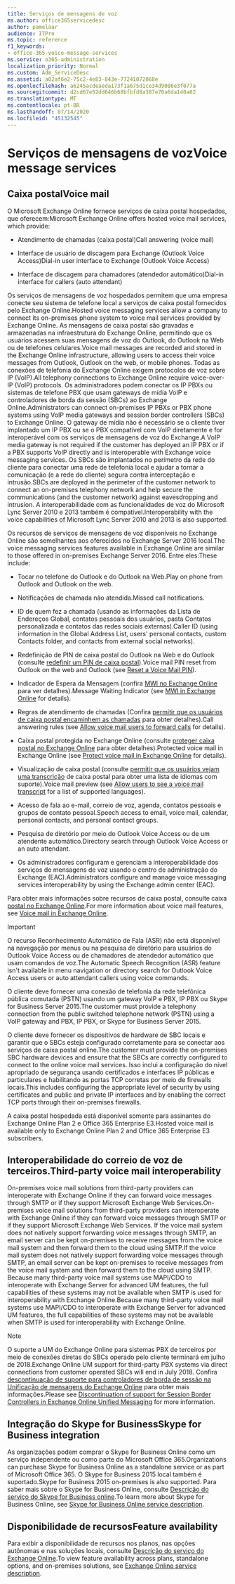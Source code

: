 ```yaml
---
title: Serviços de mensagens de voz
ms.author: office365servicedesc
author: pamelaar
audience: ITPro
ms.topic: reference
f1_keywords:
- office-365-voice-message-services
ms.service: o365-administration
localization_priority: Normal
ms.custom: Adm_ServiceDesc
ms.assetid: a02af6e2-75c2-4e83-843e-77241072068e
ms.openlocfilehash: a6245acdeaeda173f1a675d1ce34d9086e3f077a
ms.sourcegitcommit: d2cd67e52dd646b68bfbfd8a387e70a6da140a62
ms.translationtype: MT
ms.contentlocale: pt-BR
ms.lasthandoff: 07/14/2020
ms.locfileid: "45132545"
---
```

# <a name="voice-message-services"></a><span data-ttu-id="7f543-102">Serviços de mensagens de voz</span><span class="sxs-lookup"><span data-stu-id="7f543-102">Voice message services</span></span>

## <a name="voice-mail"></a><span data-ttu-id="7f543-103">Caixa postal</span><span class="sxs-lookup"><span data-stu-id="7f543-103">Voice mail</span></span>

<span data-ttu-id="7f543-104">O Microsoft Exchange Online fornece serviços de caixa postal hospedados, que oferecem:</span><span class="sxs-lookup"><span data-stu-id="7f543-104">Microsoft Exchange Online offers hosted voice mail services, which provide:</span></span>
  
- <span data-ttu-id="7f543-105">Atendimento de chamadas (caixa postal)</span><span class="sxs-lookup"><span data-stu-id="7f543-105">Call answering (voice mail)</span></span>
    
- <span data-ttu-id="7f543-106">Interface de usuário de discagem para Exchange (Outlook Voice Access)</span><span class="sxs-lookup"><span data-stu-id="7f543-106">Dial-in user interface to Exchange (Outlook Voice Access)</span></span>
    
- <span data-ttu-id="7f543-107">Interface de discagem para chamadores (atendedor automático)</span><span class="sxs-lookup"><span data-stu-id="7f543-107">Dial-in interface for callers (auto attendant)</span></span>
    
<span data-ttu-id="7f543-108">Os serviços de mensagens de voz hospedados permitem que uma empresa conecte seu sistema de telefone local a serviços de caixa postal fornecidos pelo Exchange Online.</span><span class="sxs-lookup"><span data-stu-id="7f543-108">Hosted voice messaging services allow a company to connect its on-premises phone system to voice mail services provided by Exchange Online.</span></span> <span data-ttu-id="7f543-109">As mensagens de caixa postal são gravadas e armazenadas na infraestrutura do Exchange Online, permitindo que os usuários acessem suas mensagens de voz do Outlook, do Outlook na Web ou de telefones celulares.</span><span class="sxs-lookup"><span data-stu-id="7f543-109">Voice mail messages are recorded and stored in the Exchange Online infrastructure, allowing users to access their voice messages from Outlook, Outlook on the web, or mobile phones.</span></span> <span data-ttu-id="7f543-110">Todas as conexões de telefonia do Exchange Online exigem protocolos de voz sobre IP (VoIP).</span><span class="sxs-lookup"><span data-stu-id="7f543-110">All telephony connections to Exchange Online require voice-over-IP (VoIP) protocols.</span></span> <span data-ttu-id="7f543-111">Os administradores podem conectar os IP PBXs ou sistemas de telefone PBX que usam gateways de mídia VoIP e controladores de borda da sessão (SBCs) ao Exchange Online.</span><span class="sxs-lookup"><span data-stu-id="7f543-111">Administrators can connect on-premises IP PBXs or PBX phone systems using VoIP media gateways and session border controllers (SBCs) to Exchange Online.</span></span> <span data-ttu-id="7f543-112">O gateway de mídia não é necessário se o cliente tiver implantado um IP PBX ou se o PBX compatível com VoIP diretamente e for interoperável com os serviços de mensagens de voz do Exchange.</span><span class="sxs-lookup"><span data-stu-id="7f543-112">A VoIP media gateway is not required if the customer has deployed an IP PBX or if a PBX supports VoIP directly and is interoperable with Exchange voice messaging services.</span></span> <span data-ttu-id="7f543-113">Os SBCs são implantados no perímetro da rede do cliente para conectar uma rede de telefonia local e ajudar a tornar a comunicação (e a rede do cliente) segura contra interceptação e intrusão.</span><span class="sxs-lookup"><span data-stu-id="7f543-113">SBCs are deployed in the perimeter of the customer network to connect an on-premises telephony network and help secure the communications (and the customer network) against eavesdropping and intrusion.</span></span> <span data-ttu-id="7f543-114">A interoperabilidade com as funcionalidades de voz do Microsoft Lync Server 2010 e 2013 também é compatível.</span><span class="sxs-lookup"><span data-stu-id="7f543-114">Interoperability with the voice capabilities of Microsoft Lync Server 2010 and 2013 is also supported.</span></span>
  
<span data-ttu-id="7f543-115">Os recursos de serviços de mensagens de voz disponíveis no Exchange Online são semelhantes aos oferecidos no Exchange Server 2016 local.</span><span class="sxs-lookup"><span data-stu-id="7f543-115">The voice messaging services features available in Exchange Online are similar to those offered in on-premises Exchange Server 2016.</span></span> <span data-ttu-id="7f543-116">Entre eles:</span><span class="sxs-lookup"><span data-stu-id="7f543-116">These include:</span></span>
  
- <span data-ttu-id="7f543-117">Tocar no telefone do Outlook e do Outlook na Web.</span><span class="sxs-lookup"><span data-stu-id="7f543-117">Play on phone from Outlook and Outlook on the web.</span></span>
    
- <span data-ttu-id="7f543-118">Notificações de chamada não atendida.</span><span class="sxs-lookup"><span data-stu-id="7f543-118">Missed call notifications.</span></span>
    
- <span data-ttu-id="7f543-119">ID de quem fez a chamada (usando as informações da Lista de Endereços Global, contatos pessoais dos usuários, pasta Contatos personalizada e contatos das redes sociais externas).</span><span class="sxs-lookup"><span data-stu-id="7f543-119">Caller ID (using information in the Global Address List, users' personal contacts, custom Contacts folder, and contacts from external social networks).</span></span>
    
- <span data-ttu-id="7f543-120">Redefinição de PIN de caixa postal do Outlook na Web e do Outlook (consulte [redefinir um PIN de caixa postal](https://go.microsoft.com/fwlink/p/?LinkId=286328)).</span><span class="sxs-lookup"><span data-stu-id="7f543-120">Voice mail PIN reset from Outlook on the web and Outlook (see [Reset a Voice Mail PIN](https://go.microsoft.com/fwlink/p/?LinkId=286328)).</span></span>
    
- <span data-ttu-id="7f543-121">Indicador de Espera da Mensagem (confira [MWI no Exchange Online](https://go.microsoft.com/fwlink/p/?LinkId=271794) para ver detalhes).</span><span class="sxs-lookup"><span data-stu-id="7f543-121">Message Waiting Indicator (see [MWI in Exchange Online](https://go.microsoft.com/fwlink/p/?LinkId=271794) for details).</span></span> 
    
- <span data-ttu-id="7f543-122">Regras de atendimento de chamadas (Confira [permitir que os usuários de caixa postal encaminhem as chamadas](https://go.microsoft.com/fwlink/p/?LinkId=271795) para obter detalhes).</span><span class="sxs-lookup"><span data-stu-id="7f543-122">Call answering rules (see [Allow voice mail users to forward calls](https://go.microsoft.com/fwlink/p/?LinkId=271795) for details).</span></span>
    
- <span data-ttu-id="7f543-123">Caixa postal protegida no Exchange Online (consulte [proteger caixa postal no Exchange Online](https://go.microsoft.com/fwlink/p/?LinkId=271796) para obter detalhes).</span><span class="sxs-lookup"><span data-stu-id="7f543-123">Protected voice mail in Exchange Online (see [Protect voice mail in Exchange Online](https://go.microsoft.com/fwlink/p/?LinkId=271796) for details).</span></span>
    
- <span data-ttu-id="7f543-124">Visualização de caixa postal (consulte [permitir que os usuários vejam uma transcrição](https://go.microsoft.com/fwlink/p/?LinkId=271797) de caixa postal para obter uma lista de idiomas com suporte).</span><span class="sxs-lookup"><span data-stu-id="7f543-124">Voice mail preview (see [Allow users to see a voice mail transcript](https://go.microsoft.com/fwlink/p/?LinkId=271797) for a list of supported languages).</span></span>
    
- <span data-ttu-id="7f543-125">Acesso de fala ao e-mail, correio de voz, agenda, contatos pessoais e grupos de contato pessoal.</span><span class="sxs-lookup"><span data-stu-id="7f543-125">Speech access to email, voice mail, calendar, personal contacts, and personal contact groups.</span></span>
    
- <span data-ttu-id="7f543-126">Pesquisa de diretório por meio do Outlook Voice Access ou de um atendente automático.</span><span class="sxs-lookup"><span data-stu-id="7f543-126">Directory search through Outlook Voice Access or an auto attendant.</span></span>
    
- <span data-ttu-id="7f543-127">Os administradores configuram e gerenciam a interoperabilidade dos serviços de mensagens de voz usando o centro de administração do Exchange (EAC).</span><span class="sxs-lookup"><span data-stu-id="7f543-127">Administrators configure and manage voice messaging services interoperability by using the Exchange admin center (EAC).</span></span>
    
<span data-ttu-id="7f543-128">Para obter mais informações sobre recursos de caixa postal, consulte caixa [postal no Exchange Online](https://go.microsoft.com/fwlink/p/?LinkId=271798).</span><span class="sxs-lookup"><span data-stu-id="7f543-128">For more information about voice mail features, see [Voice mail in Exchange Online](https://go.microsoft.com/fwlink/p/?LinkId=271798).</span></span>
  
> [!IMPORTANT]
> <span data-ttu-id="7f543-129">O recurso Reconhecimento Automático de Fala (ASR) não está disponível na navegação por menus ou na pesquisa de diretório para usuários do Outlook Voice Access ou de chamadores de atendedor automático que usam comandos de voz.</span><span class="sxs-lookup"><span data-stu-id="7f543-129">The Automatic Speech Recognition (ASR) feature isn't available in menu navigation or directory search for Outlook Voice Access users or auto attendant callers using voice commands.</span></span> 
>
> <span data-ttu-id="7f543-130">O cliente deve fornecer uma conexão de telefonia da rede telefônica pública comutada (PSTN) usando um gateway VoIP e PBX, IP PBX ou Skype for Business Server 2015.</span><span class="sxs-lookup"><span data-stu-id="7f543-130">The customer must provide a telephony connection from the public switched telephone network (PSTN) using a VoIP gateway and PBX, IP PBX, or Skype for Business Server 2015.</span></span> 
>
> <span data-ttu-id="7f543-131">O cliente deve fornecer os dispositivos de hardware de SBC locais e garantir que o SBCs esteja configurado corretamente para se conectar aos serviços de caixa postal online.</span><span class="sxs-lookup"><span data-stu-id="7f543-131">The customer must provide the on-premises SBC hardware devices and ensure that the SBCs are correctly configured to connect to the online voice mail services.</span></span> <span data-ttu-id="7f543-132">Isso inclui a configuração do nível apropriado de segurança usando certificados e interfaces IP públicas e particulares e habilitando as portas TCP corretas por meio de firewalls locais.</span><span class="sxs-lookup"><span data-stu-id="7f543-132">This includes configuring the appropriate level of security by using certificates and public and private IP interfaces and by enabling the correct TCP ports through their on-premises firewalls.</span></span> 
>
> <span data-ttu-id="7f543-133">A caixa postal hospedada está disponível somente para assinantes do Exchange Online Plan 2 e Office 365 Enterprise E3.</span><span class="sxs-lookup"><span data-stu-id="7f543-133">Hosted voice mail is available only to Exchange Online Plan 2 and Office 365 Enterprise E3 subscribers.</span></span> 
  
## <a name="third-party-voice-mail-interoperability"></a><span data-ttu-id="7f543-134">Interoperabilidade do correio de voz de terceiros.</span><span class="sxs-lookup"><span data-stu-id="7f543-134">Third-party voice mail interoperability</span></span>

<span data-ttu-id="7f543-135">On-premises voice mail solutions from third-party providers can interoperate with Exchange Online if they can forward voice messages through SMTP or if they support Microsoft Exchange Web Services.</span><span class="sxs-lookup"><span data-stu-id="7f543-135">On-premises voice mail solutions from third-party providers can interoperate with Exchange Online if they can forward voice messages through SMTP or if they support Microsoft Exchange Web Services.</span></span> <span data-ttu-id="7f543-136">If the voice mail system does not natively support forwarding voice messages through SMTP, an email server can be kept on-premises to receive messages from the voice mail system and then forward them to the cloud using SMTP.</span><span class="sxs-lookup"><span data-stu-id="7f543-136">If the voice mail system does not natively support forwarding voice messages through SMTP, an email server can be kept on-premises to receive messages from the voice mail system and then forward them to the cloud using SMTP.</span></span> <span data-ttu-id="7f543-137">Because many third-party voice mail systems use MAPI/CDO to interoperate with Exchange Server for advanced UM features, the full capabilities of these systems may not be available when SMTP is used for interoperability with Exchange Online.</span><span class="sxs-lookup"><span data-stu-id="7f543-137">Because many third-party voice mail systems use MAPI/CDO to interoperate with Exchange Server for advanced UM features, the full capabilities of these systems may not be available when SMTP is used for interoperability with Exchange Online.</span></span>
  
> [!NOTE]
> <span data-ttu-id="7f543-138">O suporte a UM do Exchange Online para sistemas PBX de terceiros por meio de conexões diretas do SBCs operado pelo cliente terminará em julho de 2018.</span><span class="sxs-lookup"><span data-stu-id="7f543-138">Exchange Online UM support for third-party PBX systems via direct connections from customer operated SBCs will end in July 2018.</span></span> <span data-ttu-id="7f543-139">Confira [descontinuação de suporte para controladores de borda de sessão na Unificação de mensagens do Exchange Online](https://techcommunity.microsoft.com/t5/Exchange-Team-Blog/Discontinuation-of-support-for-Session-Border-Controllers-in/ba-p/607117) para obter mais informações.</span><span class="sxs-lookup"><span data-stu-id="7f543-139">Please see [Discontinuation of support for Session Border Controllers in Exchange Online Unified Messaging](https://techcommunity.microsoft.com/t5/Exchange-Team-Blog/Discontinuation-of-support-for-Session-Border-Controllers-in/ba-p/607117) for more information.</span></span> 
  
## <a name="skype-for-business-integration"></a><span data-ttu-id="7f543-140">Integração do Skype for Business</span><span class="sxs-lookup"><span data-stu-id="7f543-140">Skype for Business integration</span></span>

<span data-ttu-id="7f543-141">As organizações podem comprar o Skype for Business Online como um serviço independente ou como parte do Microsoft Office 365.</span><span class="sxs-lookup"><span data-stu-id="7f543-141">Organizations can purchase Skype for Business Online as a standalone service or as part of Microsoft Office 365.</span></span> <span data-ttu-id="7f543-142">O Skype for Business 2015 local também é suportado.</span><span class="sxs-lookup"><span data-stu-id="7f543-142">Skype for Business 2015 on-premises is also supported.</span></span> <span data-ttu-id="7f543-143">Para saber mais sobre o Skype for Business Online, consulte [Descrição do serviço do Skype for Business online](../skype-for-business-online-service-description/skype-for-business-online-service-description.md).</span><span class="sxs-lookup"><span data-stu-id="7f543-143">To learn more about Skype for Business Online, see [Skype for Business Online service description](../skype-for-business-online-service-description/skype-for-business-online-service-description.md).</span></span>
  
## <a name="feature-availability"></a><span data-ttu-id="7f543-144">Disponibilidade de recursos</span><span class="sxs-lookup"><span data-stu-id="7f543-144">Feature availability</span></span>

<span data-ttu-id="7f543-145">Para exibir a disponibilidade de recursos nos planos, nas opções autônomas e nas soluções locais, consulte [Descrição do serviço do Exchange Online](exchange-online-service-description.md).</span><span class="sxs-lookup"><span data-stu-id="7f543-145">To view feature availability across plans, standalone options, and on-premises solutions, see [Exchange Online service description](exchange-online-service-description.md).</span></span>
  


